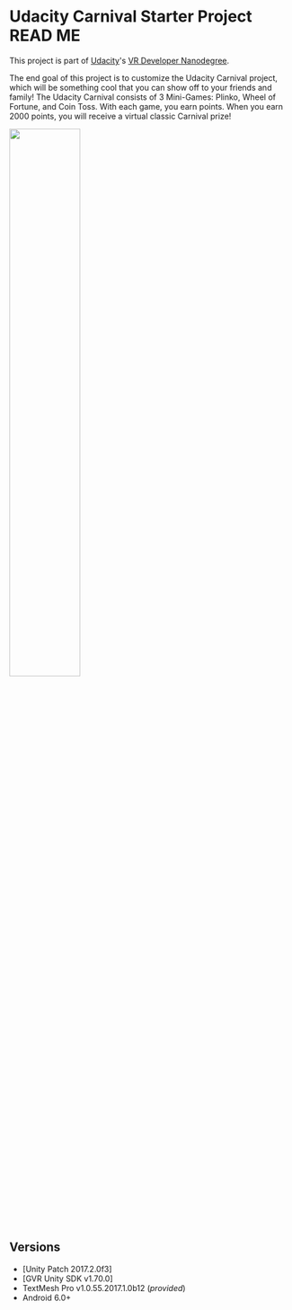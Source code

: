 # Udacity Carnival Starter Project READ ME

This project is part of [Udacity](https://www.udacity.com "Udacity - Be in demand")'s [VR Developer Nanodegree](https://www.udacity.com/course/vr-developer-nanodegree--nd017).

The end goal of this project is to customize the Udacity Carnival project, which will be something cool that you can show off to your friends and family! The Udacity Carnival consists of 3 Mini-Games: Plinko, Wheel of Fortune, and Coin Toss. With each game, you earn points. When you earn 2000 points, you will receive a virtual classic Carnival prize!

<img src="https://lh3.googleusercontent.com/CEatiFeFgBW3UqlH6SyISQc-j397RspEoS3oGGdf3vn5TidzGS9Op9f1vAoaR1m-1YtoXrURDiEvWa07Loc=s0" width="50%"/>

## Versions
- [Unity Patch 2017.2.0f3]
- [GVR Unity SDK v1.70.0]
- TextMesh Pro v1.0.55.2017.1.0b12 (*provided*)
- Android 6.0+
